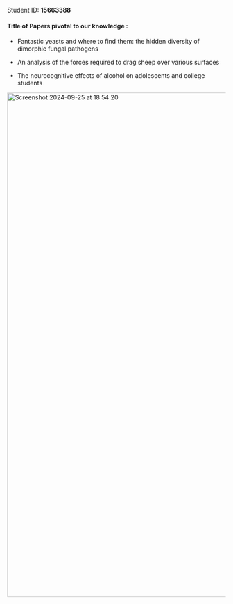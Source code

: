 Student ID: **15663388**

#### Title of Papers pivotal to our knowledge :

- Fantastic yeasts and where to find them: the hidden diversity of dimorphic fungal pathogens

- An analysis of the forces required to drag sheep over various surfaces

- The neurocognitive effects of alcohol on adolescents and college students

<img width="1161" alt="Screenshot 2024-09-25 at 18 54 20" src="https://github.com/user-attachments/assets/0e144a89-b4ce-4eae-a481-8a3deb28d5d3">
